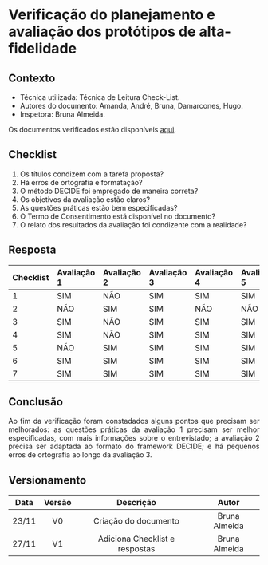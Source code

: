 # Verificação do planejamento e avaliação dos protótipos de alta-fidelidade

## Contexto

- Técnica utilizada: Técnica de Leitura Check-List.
- Autores do documento: Amanda, André, Bruna, Damarcones, Hugo.
- Inspetora: Bruna Almeida.

<p align = "justify">Os documentos verificados estão disponíveis <a href="https://interacao-humano-computador.github.io/2020.1-Prefeiturade-Aguas-Lindas-de-Goias/prototipo_alta_fidelidade/av_prototipo_alta_fidelidade_principal/">aqui</a>.</p>

## Checklist

1. Os títulos condizem com a tarefa proposta?
2. Há erros de ortografia e formatação?
3. O método DECIDE foi empregado de maneira correta?
4. Os objetivos da avaliação estão claros?
5. As questões práticas estão bem especificadas?
6. O Termo de Consentimento está disponível no documento?
7. O relato dos resultados da avaliação foi condizente com a realidade?

## Resposta

|Checklist|Avaliação 1|Avaliação 2|Avaliação 3|Avaliação 4|Avaliação 5|
|:--------|:----------|:----------|:----------|:----------|:----------|
|1        |SIM        |NÃO        |SIM        |SIM        |SIM        |
|2        |NÃO        |SIM        |SIM        |NÃO        |NÃO        |
|3        |SIM        |NÃO        |SIM        |SIM        |SIM        |
|4        |SIM        |NÃO        |SIM        |SIM        |SIM        |
|5        |NÃO        |SIM        |SIM        |SIM        |SIM        |
|6        |SIM        |SIM        |SIM        |SIM        |SIM        |
|7        |SIM        |SIM        |SIM        |SIM        |SIM        |

## Conclusão

<p align = "justify">Ao fim da verificação foram constadados alguns pontos que precisam ser melhorados: as questões práticas da avaliação 1 precisam ser melhor especificadas, com mais informações sobre o entrevistado; a avaliação 2 precisa ser adaptada ao formato do framework DECIDE; e há pequenos erros de ortografia ao longo da avaliação 3.</p>

## Versionamento

| Data | Versão |           Descrição             |    Autor    |
|:----:|:------:|:-------------------------------:|:-----------:|
|23/11 |V0      |     Criação do documento        |Bruna Almeida|
|27/11 |V1      |Adiciona Checklist e respostas   |Bruna Almeida|